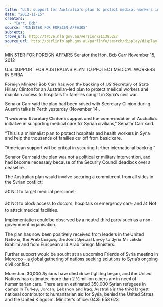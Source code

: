 ```yaml
---
title: "U.S. support for Australia's plan to protect medical workers in Syria"
date: "2012-11-15"
creators:
  - "Carr, Bob"
source: "MINISTER FOR FOREIGN AFFAIRS"
subjects:
trove_url: http://trove.nla.gov.au/version/211385227
source_url: http://parlinfo.aph.gov.au/parlInfo/search/display/display.w3p;query=Id%3A%22media/pressrel/2046277%22
---
```


 MINISTER FOR FOREIGN AFFAIRS  Senator the Hon. Bob Carr  November 15, 2012    

 U.S. SUPPORT FOR AUSTRALIA’S PLAN TO PROTECT  MEDICAL WORKERS IN SYRIA    

 Foreign Minister Bob Carr has won the backing of US Secretary of State Hillary  Clinton for an Australian-led plan to protect medical workers and maintain access  to hospitals for families caught in Syria’s civil war.    

 Senator Carr said the plan had been raised with Secretary Clinton during Ausmin  talks in Perth yesterday (November 14).    

 “I welcome Secretary Clinton’s support and her commendation of Australia’s  initiative in supporting medical care for Syrian civilians,” Senator Carr said.    

 “This is a minimalist plan to protect hospitals and health workers in Syria and  help the thousands of families cut off from basic care.    

 “American support will be critical in securing further international backing.”    

 Senator Carr said the plan was not a political or military intervention, and had  become necessary because of the Security Council deadlock over a ceasefire.    

 The Australian plan would involve securing a commitment from all sides in the  Syrian conflict: 

 â¢ Not to target medical personnel;  

 â¢ Not to block access to doctors, hospitals or emergency care; and   â¢ Not to attack medical facilities.  

 

 Implementation could be observed by a neutral third party such as a non-government organisation.    

 The plan has now been positively received from leaders in the United Nations,  the Arab League, the Joint Special Envoy to Syria Mr Lakdar Brahimi and from  European and Arab foreign Ministers.    

 Further support would be sought at an upcoming Friends of Syria meeting in  Morocco - a global gathering of nations seeking solutions to Syria’s ongoing civil  conflict.    

 More than 30,000 Syrians have died since fighting began, and the United Nations  has estimated more than 2 ½ million others are in need of humanitarian care.   There are an estimated 350,000 Syrian refugees in camps in Turkey, Jordan,  Lebanon and Iraq.  Australia is the third largest national contributor to humanitarian aid for Syria,  behind the United States and the United Kingdom.  Minister’s office: 0435 658 623   

